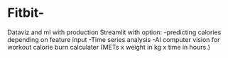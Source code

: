 # Fitbit-
Dataviz and ml with production
Streamlit with option:
  -predicting calories depending on feature input
  -Time series analysis 
  -AI computer vision for workout calorie burn calculater
  (METs x weight in kg x time in hours.)
  
